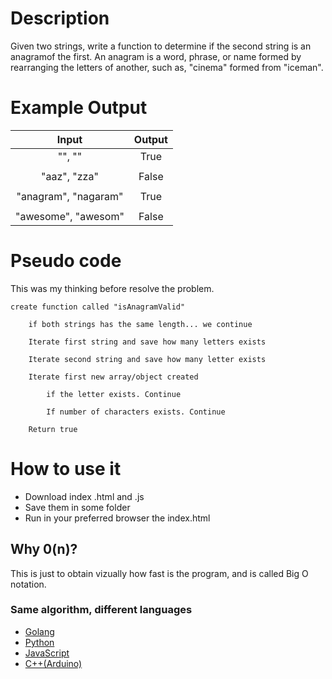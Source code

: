 # Description

Given two strings, write a function to determine if the second string is an anagramof the first. An anagram is a word, phrase, or name formed by rearranging the letters of another, such as, "cinema" formed from "iceman".

# Example Output

| Input                 | Output        |
|:---------------------:|:-------------:|
| "", ""                | True          |
|                       |               |
| "aaz", "zza"          | False         |
|                       |               |
| "anagram", "nagaram"  | True          |
|                       |               |
| "awesome", "awesom"   | False         |

# Pseudo code

This was my thinking before resolve the problem.
```
create function called "isAnagramValid"

    if both strings has the same length... we continue

    Iterate first string and save how many letters exists

    Iterate second string and save how many letter exists

    Iterate first new array/object created

        if the letter exists. Continue

        If number of characters exists. Continue

    Return true
```

# How to use it
* Download index .html and .js
* Save them in some folder
* Run in your preferred browser the index.html

## Why 0(n)?
This is just to obtain vizually how fast is the program, and is called Big O notation.

### Same algorithm, different languages

* [Golang](https://github.com/cjairm/go/tree/master/Algorithms-Go)
* [Python](https://github.com/cjairm/python/tree/master/Algoritms-Py)
* [JavaScript](https://github.com/cjairm/typescript/tree/master/Algorithms-TS)
* [C++(Arduino)](https://github.com/cjairm/arduino/tree/master/Algorithms-Cpp)